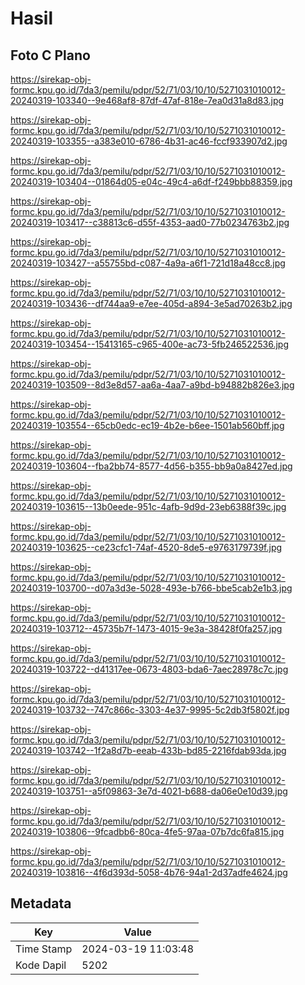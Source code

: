 # Hasil

## Foto C Plano

https://sirekap-obj-formc.kpu.go.id/7da3/pemilu/pdpr/52/71/03/10/10/5271031010012-20240319-103340--9e468af8-87df-47af-818e-7ea0d31a8d83.jpg

https://sirekap-obj-formc.kpu.go.id/7da3/pemilu/pdpr/52/71/03/10/10/5271031010012-20240319-103355--a383e010-6786-4b31-ac46-fccf933907d2.jpg

https://sirekap-obj-formc.kpu.go.id/7da3/pemilu/pdpr/52/71/03/10/10/5271031010012-20240319-103404--01864d05-e04c-49c4-a6df-f249bbb88359.jpg

https://sirekap-obj-formc.kpu.go.id/7da3/pemilu/pdpr/52/71/03/10/10/5271031010012-20240319-103417--c38813c6-d55f-4353-aad0-77b0234763b2.jpg

https://sirekap-obj-formc.kpu.go.id/7da3/pemilu/pdpr/52/71/03/10/10/5271031010012-20240319-103427--a55755bd-c087-4a9a-a6f1-721d18a48cc8.jpg

https://sirekap-obj-formc.kpu.go.id/7da3/pemilu/pdpr/52/71/03/10/10/5271031010012-20240319-103436--df744aa9-e7ee-405d-a894-3e5ad70263b2.jpg

https://sirekap-obj-formc.kpu.go.id/7da3/pemilu/pdpr/52/71/03/10/10/5271031010012-20240319-103454--15413165-c965-400e-ac73-5fb246522536.jpg

https://sirekap-obj-formc.kpu.go.id/7da3/pemilu/pdpr/52/71/03/10/10/5271031010012-20240319-103509--8d3e8d57-aa6a-4aa7-a9bd-b94882b826e3.jpg

https://sirekap-obj-formc.kpu.go.id/7da3/pemilu/pdpr/52/71/03/10/10/5271031010012-20240319-103554--65cb0edc-ec19-4b2e-b6ee-1501ab560bff.jpg

https://sirekap-obj-formc.kpu.go.id/7da3/pemilu/pdpr/52/71/03/10/10/5271031010012-20240319-103604--fba2bb74-8577-4d56-b355-bb9a0a8427ed.jpg

https://sirekap-obj-formc.kpu.go.id/7da3/pemilu/pdpr/52/71/03/10/10/5271031010012-20240319-103615--13b0eede-951c-4afb-9d9d-23eb6388f39c.jpg

https://sirekap-obj-formc.kpu.go.id/7da3/pemilu/pdpr/52/71/03/10/10/5271031010012-20240319-103625--ce23cfc1-74af-4520-8de5-e9763179739f.jpg

https://sirekap-obj-formc.kpu.go.id/7da3/pemilu/pdpr/52/71/03/10/10/5271031010012-20240319-103700--d07a3d3e-5028-493e-b766-bbe5cab2e1b3.jpg

https://sirekap-obj-formc.kpu.go.id/7da3/pemilu/pdpr/52/71/03/10/10/5271031010012-20240319-103712--45735b7f-1473-4015-9e3a-38428f0fa257.jpg

https://sirekap-obj-formc.kpu.go.id/7da3/pemilu/pdpr/52/71/03/10/10/5271031010012-20240319-103722--d41317ee-0673-4803-bda6-7aec28978c7c.jpg

https://sirekap-obj-formc.kpu.go.id/7da3/pemilu/pdpr/52/71/03/10/10/5271031010012-20240319-103732--747c866c-3303-4e37-9995-5c2db3f5802f.jpg

https://sirekap-obj-formc.kpu.go.id/7da3/pemilu/pdpr/52/71/03/10/10/5271031010012-20240319-103742--1f2a8d7b-eeab-433b-bd85-2216fdab93da.jpg

https://sirekap-obj-formc.kpu.go.id/7da3/pemilu/pdpr/52/71/03/10/10/5271031010012-20240319-103751--a5f09863-3e7d-4021-b688-da06e0e10d39.jpg

https://sirekap-obj-formc.kpu.go.id/7da3/pemilu/pdpr/52/71/03/10/10/5271031010012-20240319-103806--9fcadbb6-80ca-4fe5-97aa-07b7dc6fa815.jpg

https://sirekap-obj-formc.kpu.go.id/7da3/pemilu/pdpr/52/71/03/10/10/5271031010012-20240319-103816--4f6d393d-5058-4b76-94a1-2d37adfe4624.jpg


## Metadata

| Key        | Value               |
| ---------- | ------------------- |
| Time Stamp | 2024-03-19 11:03:48 |
| Kode Dapil | 5202                |



